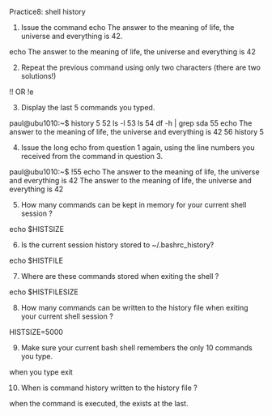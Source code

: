 Practice8: shell history
1. Issue the command 
echo The answer to the meaning of life, the universe and everything is 42.

echo The answer to the meaning of life, the universe and everything is 42

2. Repeat the previous command using only two characters (there are two solutions!)

!!
OR
!e

3. Display the last 5 commands you typed.

paul@ubu1010:~$ history 5
 52  ls -l
 53  ls
 54  df -h | grep sda
 55  echo The answer to the meaning of life, the universe and everything is 42
 56  history 5

4. Issue the long echo from question 1 again, using the line numbers you received from the command in question 3.

paul@ubu1010:~$ !55
echo The answer to the meaning of life, the universe and everything is 42
The answer to the meaning of life, the universe and everything is 42

5. How many commands can be kept in memory for your current shell session ?

echo $HISTSIZE

6. Is the current session history stored to ~/.bashrc_history?

echo $HISTFILE


7. Where are these commands stored when exiting the shell ?

echo $HISTFILESIZE


8. How many commands can be written to the history file when exiting your current shell session ?

HISTSIZE=5000


9. Make sure your current bash shell remembers the only 10 commands you type.

when you type exit


10. When is command history written to the history file ?

when the command is executed, the exists at the last.

